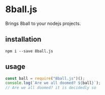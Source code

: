 # 8ball.js

Brings 8ball to your nodejs projects.

## installation

```
npm i --save 8ball.js
```

## usage

```js
const ball = require("8ball.js")();
console.log(`Are we all doomed? ${ball}`);
// Are we all doomed? it is decidedly so
```

